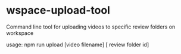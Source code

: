 # wspace-upload-tool
Command line tool for uploading videos to specific review folders on workspace

usage: npm run upload [video filename] [ review folder id]
